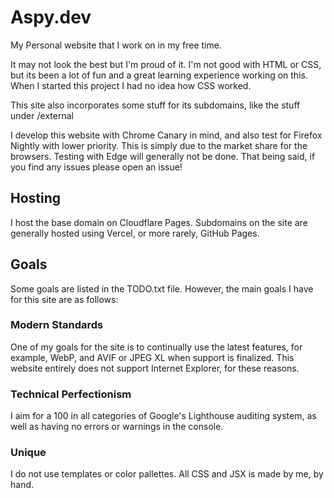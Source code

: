 # Aspy.dev

My Personal website that I work on in my free time.

It may not look the best but I'm proud of it. I'm not good with HTML or CSS, but its been a lot of fun and a great learning experience working on this. When I started this project I had no idea how CSS worked.

This site also incorporates some stuff for its subdomains, like the stuff under /external

I develop this website with Chrome Canary in mind, and also test for Firefox Nightly with lower priority. This is simply due to the market share for the browsers. Testing with Edge will generally not be done.
That being said, if you find any issues please open an issue!

## Hosting

I host the base domain on Cloudflare Pages. Subdomains on the site are generally hosted using Vercel, or more rarely, GitHub Pages.

## Goals

Some goals are listed in the TODO.txt file.
However, the main goals I have for this site are as follows:

### Modern Standards

One of my goals for the site is to continually use the latest features, for example, WebP, and AVIF or JPEG XL when support is finalized. This website entirely does not support Internet Explorer, for these reasons.

### Technical Perfectionism

I aim for a 100 in all categories of Google's Lighthouse auditing system, as well as having no errors or warnings in the console.

### Unique

I do not use templates or color pallettes. All CSS and JSX is made by me, by hand.
